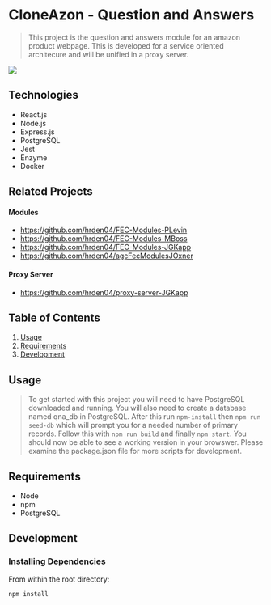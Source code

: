 # CloneAzon - Question and Answers

> This project is the question and answers module for an amazon product webpage. This is developed for a service oriented architecure and will be unified in a proxy server.

![](CloneAzonDemo.gif)

## Technologies
- React.js
- Node.js
- Express.js
- PostgreSQL
- Jest
- Enzyme
- Docker

## Related Projects

  #### Modules
  - https://github.com/hrden04/FEC-Modules-PLevin
  - https://github.com/hrden04/FEC-Modules-MBoss
  - https://github.com/hrden04/FEC-Modules-JGKapp
  - https://github.com/hrden04/agcFecModulesJOxner

  #### Proxy Server
  - https://github.com/hrden04/proxy-server-JGKapp

## Table of Contents

1. [Usage](#Usage)
1. [Requirements](#requirements)
1. [Development](#development)

## Usage

> To get started with this project you will need to have PostgreSQL downloaded and running. You will also need to create a database named qna_db in PostgreSQL. After this run `npm-install` then `npm run seed-db` which will prompt you for a needed number of primary records. Follow this with `npm run build` and finally `npm start`. You should now be able to see a working version in your browswer. Please examine the package.json file for more scripts for development.

## Requirements

- Node
- npm
- PostgreSQL

## Development

### Installing Dependencies

From within the root directory:

```sh
npm install
```

